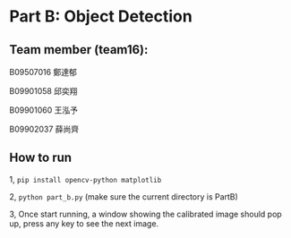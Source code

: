 # Part B: Object Detection

## Team member (team16):
B09507016 鄭達郁

B09901058 邱奕翔

B09901060 王泓予

B09902037 薛尚齊

## How to run 
1, ```pip install opencv-python matplotlib```

2, ```python part_b.py``` (make sure the current directory is PartB)

3, Once start running, a window showing the calibrated image should pop up, press any key to see the next image.
